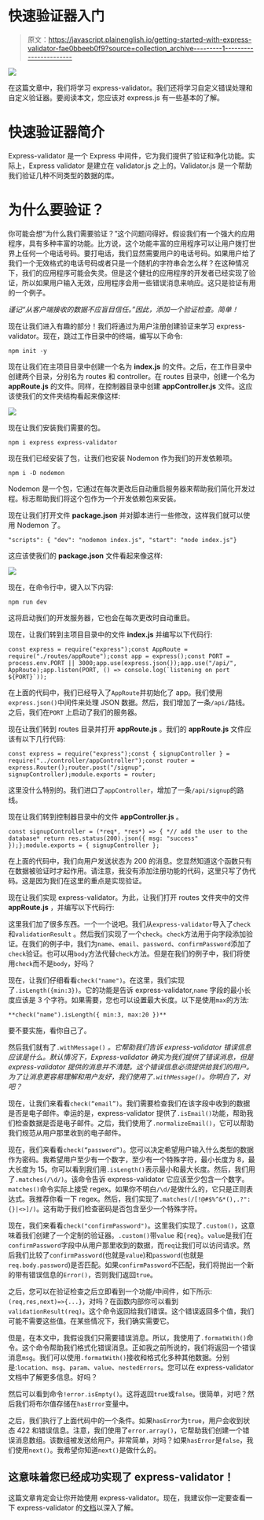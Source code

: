 # 快速验证器入门

> 原文：<https://javascript.plainenglish.io/getting-started-with-express-validator-fae0bbeeb0f9?source=collection_archive---------1----------------------->

![](img/a99bd3c785a43a36f5827d82e9794be1.png)

在这篇文章中，我们将学习 express-validator。我们还将学习自定义错误处理和自定义验证器。要阅读本文，您应该对 express.js 有一些基本的了解。

# 快速验证器简介

Express-validator 是一个 Express 中间件，它为我们提供了验证和净化功能。实际上，Express validator 是建立在 validator.js 之上的。Validator.js 是一个帮助我们验证几种不同类型的数据的库。

# 为什么要验证？

你可能会想“为什么我们需要验证？”这个问题问得好。假设我们有一个强大的应用程序，具有多种丰富的功能。比方说，这个功能丰富的应用程序可以让用户拨打世界上任何一个电话号码。要打电话，我们显然需要用户的电话号码。如果用户给了我们一个无效格式的电话号码或者只是一个随机的字符串会怎么样？在这种情况下，我们的应用程序可能会失灵。但是这个健壮的应用程序的开发者已经实现了验证，所以如果用户输入无效，应用程序会用一些错误消息来响应。这只是验证有用的一个例子。

*谨记“从客户端接收的数据不应盲目信任。”因此，添加一个验证检查。简单！*

现在让我们进入有趣的部分！我们将通过为用户注册创建验证来学习 express-validator。现在，跳过工作目录中的终端，编写以下命令:

```
npm init -y
```

现在让我们在主项目目录中创建一个名为 **index.js** 的文件。之后，在工作目录中创建两个目录，分别名为 routes 和 controller。在 routes 目录中，创建一个名为 **appRoute.js** 的文件。同样，在控制器目录中创建 **appController.js** 文件。这应该使我们的文件夹结构看起来像这样:

![](img/322707612f5781df242bfe84f167a51a.png)

现在让我们安装我们需要的包。

```
npm i express express-validator
```

现在我们已经安装了包，让我们也安装 Nodemon 作为我们的开发依赖项。

```
npm i -D nodemon
```

Nodemon 是一个包，它通过在每次更改后自动重启服务器来帮助我们简化开发过程。标志帮助我们将这个包作为一个开发依赖包来安装。

现在让我们打开文件 **package.json** 并对脚本进行一些修改，这样我们就可以使用 Nodemon 了。

```
"scripts": { "dev": "nodemon index.js", "start": "node index.js"}
```

这应该使我们的 **package.json** 文件看起来像这样:

![](img/d9f4b32ea05775610e00579769de99bc.png)

现在，在命令行中，键入以下内容:

```
npm run dev
```

这将启动我们的开发服务器，它也会在每次更改时自动重启。

现在，让我们转到主项目目录中的文件 **index.js** 并编写以下代码行:

```
const express = require("express");const AppRoute = require("./routes/appRoute");const app = express();const PORT = process.env.PORT || 3000;app.use(express.json());app.use("/api/", AppRoute);app.listen(PORT, () => console.log(`listening on port ${PORT}`));
```

在上面的代码中，我们已经导入了`AppRoute`并初始化了 app。我们使用`express.json()`中间件来处理 JSON 数据。然后，我们增加了一条`/api/`路线。之后，我们在`PORT` 上启动了我们的服务器。

现在让我们转到 routes 目录并打开 **appRoute.js** 。我们的 **appRoute.js** 文件应该有以下几行代码:

```
const express = require("express");const { signupController } = require("../controller/appController");const router = express.Router();router.post("/signup", signupController);module.exports = router;
```

这里没什么特别的。我们进口了`appController`，增加了一条`/api/signup`的路线。

现在让我们转到控制器目录中的文件 **appController.js** 。

```
const signupController = (*req*, *res*) => { *// add the user to the database* return res.status(200).json({ msg: "success" });};module.exports = { signupController };
```

在上面的代码中，我们向用户发送状态为 200 的消息。您显然知道这个函数只有在数据被验证时才起作用。请注意，我没有添加注册功能的代码，这里只写了伪代码。这是因为我们在这里的重点是实现验证。

现在让我们实现 express-validator。为此，让我们打开 routes 文件夹中的文件 **appRoute.js** ，并编写以下代码行:

这里我们加了很多东西。一个一个说吧。我们从`express-validator`导入了`check`和`validationResult` 。然后我们实现了一个`check`。`check`方法用于向字段添加验证。在我们的例子中，我们为`name`、`email`、`password`、`confirmPassword`添加了`check`验证。也可以用`body`方法代替`check`方法。但是在我们的例子中，我们将使用`check`而不是`body`，好吗？

现在，让我们仔细看看`check("name")`。在这里，我们实现了`.isLength({min:3})`。它的功能是告诉 express-validator,`name` 字段的最小长度应该是 3 个字符。如果需要，您也可以设置最大长度。以下是使用`max`的方法:

```
**check("name").isLength({ min:3, max:20 })**
```

要不要实施，看你自己了。

然后我们就有了`.withMessage()` *。它帮助我们告诉 express-validator 错误信息应该是什么。默认情况下，Express-validator 确实为我们提供了错误消息，但是 express-validator 提供的消息并不清楚。这个错误信息必须提供给我们的用户。为了让消息更容易理解和用户友好，我们使用了`.withMessage()`。你明白了，对吧？*

现在，让我们来看看`check(“email”)`。我们需要检查我们在该字段中收到的数据是否是电子邮件。幸运的是，express-validator 提供了`.isEmail()`功能，帮助我们检查数据是否是电子邮件。之后，我们使用了`.normalizeEmail()`，它可以帮助我们规范从用户那里收到的电子邮件。

现在，我们来看看`check(“password”)`。您可以决定希望用户输入什么类型的数据作为密码。我希望用户至少有一个数字，至少有一个特殊字符，最小长度为 8，最大长度为 15。你可以看到我们用`.isLength()`表示最小和最大长度。然后，我们用了`.matches(/\d/)`。该命令告诉 express-validator 它应该至少包含一个数字。`matches()`命令实际上接受 regex。如果你不明白`/\d/`是做什么的，它只是正则表达式。我推荐你看一下 regex。然后，我们实现了`.matches(/[!@#$%^&*(),.?":{}|<>]/)`。这有助于我们检查密码是否包含至少一个特殊字符。

现在，我们来看看`check("confirmPassword")`。这里我们实现了`.custom()`，这意味着我们创建了一个定制的验证器。`.custom()`带`value` 和`{req}`。`value`是我们在`confirmPassword`字段中从用户那里收到的数据，而`req`让我们可以访问请求。然后我们比较了`confirmPassword`(也就是`value`)和`password`(也就是`req.body.password`)是否匹配。如果`confirmPassword`不匹配，我们将抛出一个新的带有错误信息的`Error()`，否则我们返回`true`。

之后，您可以在验证检查之后立即看到一个功能/中间件，如下所示:`(req,res,next)=>{...}`，对吗？在函数内部你可以看到`validationResult(req)`。这个命令返回给我们错误。这个错误返回多个值，我们可能不需要这些值。在某些情况下，我们确实需要它。

但是，在本文中，我假设我们只需要错误消息。所以，我使用了`.formatWith()`命令。这个命令帮助我们格式化错误消息。正如我之前所说的，我们将返回一个错误消息`msg`。我们可以使用`.formatWith()`接收和格式化多种其他数据。分别是:`location`、`msg`、`param`、`value`、`nestedErrors`。您可以在 express-validator 文档中了解更多信息。好吗？

然后可以看到命令`!error.isEmpty()`。这将返回`true`或`false`。很简单，对吧？然后我们将布尔值存储在`hasError`变量中。

之后，我们执行了上面代码中的一个条件。如果`hasError`为`true`，用户会收到状态 422 和错误信息。注意，我们使用了`error.array()`，它帮助我们创建一个错误消息数组。该数组被发送给用户。非常简单，对吗？如果`hasError`是`false`，我们使用`next()`。我希望你知道`next()`是做什么的。

## 这意味着您已经成功实现了 express-validator！

这篇文章肯定会让你开始使用 express-validator。现在，我建议你一定要查看一下 express-validator 的[文档](https://express-validator.github.io/docs/)以深入了解。